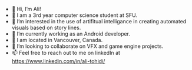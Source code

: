 - 👋 Hi, I’m Ali!
- 🎒 I am a 3rd year computer science student at SFU.
- 👀 I’m interested in the use of artifitual intelligance in creating automated visuals based on story lines.
- 🏢 I’m currently working as an Android developer.
- 📍 I am located in Vancouver, Canada.
- 💞️ I’m looking to collaborate on VFX and game engine projects.
- 📫 Feel free to reach out to me on linkedIn at https://www.linkedin.com/in/ali-tohidi/

<!---
007-T/007-T is a ✨ special ✨ repository because its `README.md` (this file) appears on your GitHub profile.
You can click the Preview link to take a look at your changes.
--->
